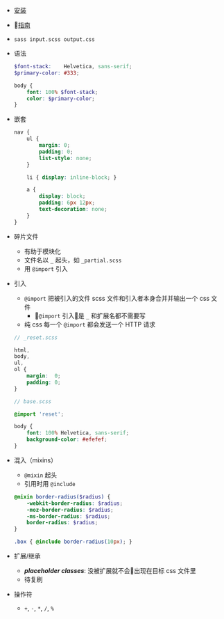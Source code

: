 - [安装](http://sass-lang.com/install)
- [指南](http://sass-lang.com/guide)
- `sass input.scss output.css`
- 语法

    ```scss
    $font-stack:    Helvetica, sans-serif;
    $primary-color: #333;

    body {
        font: 100% $font-stack;
        color: $primary-color;
    }
    ```

- 嵌套

    ```scss
    nav {
        ul {
            margin: 0;
            padding: 0;
            list-style: none;
        }

        li { display: inline-block; }

        a {
            display: block;
            padding: 6px 12px;
            text-decoration: none;
        }
    }
    ```

- 碎片文件
    - 有助于模块化
    - 文件名以 `_` 起头，如 `_partial.scss`
    - 用 `@import` 引入
- 引入
    - `@import` 把被引入的文件 scss 文件和引入者本身合并并输出一个 css 文件
        - `@import` 引入是 `_` 和扩展名都不需要写
    - 纯 css 每一个 `@import` 都会发送一个 HTTP 请求

    ```scss
    // _reset.scss

    html,
    body,
    ul,
    ol {
        margin:  0;
        padding: 0;
    }

    // base.scss

    @import 'reset';

    body {
        font: 100% Helvetica, sans-serif;
        background-color: #efefef;
    }
    ```

- 混入（mixins）
    - `@mixin` 起头
    - 引用时用 `@include`

    ```scss
    @mixin border-radius($radius) {
        -webkit-border-radius: $radius;
        -moz-border-radius: $radius;
        -ms-border-radius: $radius;
        border-radius: $radius;
    }

    .box { @include border-radius(10px); }
    ```

- 扩展/继承
    - ***placeholder classes***: 没被扩展就不会出现在目标 css 文件里
    - 待复刷
- 操作符
    - `+`, `-`, `*`, `/`, `%`